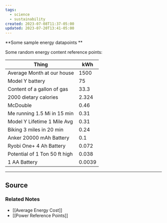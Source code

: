 ```yaml
---
tags:
  - science
  - sustainability
created: 2023-07-08T11:37-05:00
updated: 2023-07-20T13:41-05:00
---
```

**Some sample energy datapoints **

Some random energy content reference points:

| Thing | kWh |
| --- | --- |
| Average Month at our house | 1500 |
| Model Y battery | 75 |
| Content of a gallon of gas | 33.3 |
| 2000 dietary calories | 2.324 |
| McDouble | 0.46 |
| Me running 1.5 Mi in 15 min  | 0.31 |
| Model Y Lifetime 1 Mile Avg | 0.31 |
| Biking 3 miles in 20 min  | 0.24 |
| Anker 20000 mAh Battery | 0.1 |
| Ryobi One+ 4 Ah Battery | 0.072 |
| Potential of 1 Ton 50 ft high | 0.038 |
| 1 AA Battery | 0.0039 |

---

## Source


### Related Notes
- [[Average Energy Cost]]
- [[Power Reference Points]]